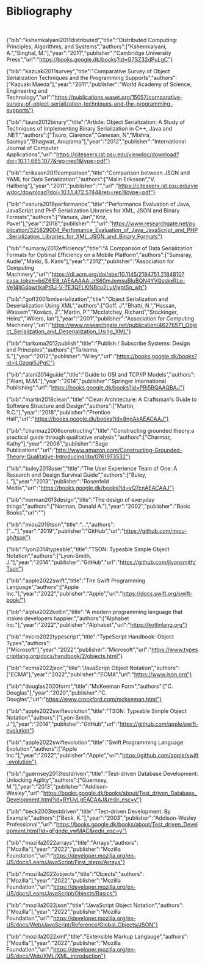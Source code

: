 # Bibliography

<br>

{"bib":"kshemkalyani2011distributed","title":"Distributed Computing: Principles, Algorithms, and Systems","authors":["Kshemkalyani, A.","Singhal, M."],"year":"2011","publisher":"Cambridge University Press","url":"https://books.google.dk/books?id=G7SZ32dPuLgC"}

{"bib":"kazuaki2011survey","title":"Comparative Survey of Object Serialization Techniques and the Programming Supports","authors":["Kazuaki Maeda"],"year":"2011","publisher":"World Academy of Science, Engineering and Technology","url":"https://publications.waset.org/15057/comparative-survey-of-object-serialization-techniques-and-the-programming-supports"}

{"bib":"tauro2012binary","title":"Article: Object Serialization: A Study of Techniques of Implementing Binary Serialization in C++, Java and .NET","authors":["Tauro, Clarence","Ganesan, N","Mishra, Saumya","Bhagwat, Anupama"],"year":"2012","publisher":"International Journal of Computer Applications","url":"https://citeseerx.ist.psu.edu/viewdoc/download?doi=10.1.1.685.1077&rep=rep1&type=pdf"}

{"bib":"eriksson2011comparison","title":"Comparison between JSON and YAML for Data Serialization","authors":["Malin Eriksson","V. Hallberg"],"year":"2011","publisher":"","url":"https://citeseerx.ist.psu.edu/viewdoc/download?doi=10.1.1.472.5744&rep=rep1&type=pdf"}

{"bib":"vanura2018performance","title":"Performance Evaluation of Java, JavaScript and PHP Serialization Libraries for XML, JSON and Binary Formats","authors":["Vanura, Jan","Kriz, Pavel"],"year":"2018","publisher":"","url":"https://www.researchgate.net/publication/325829004_Perfomance_Evaluation_of_Java_JavaScript_and_PHP_Serialization_Libraries_for_XML_JSON_and_Binary_Formats"}

{"bib":"sumaray2012efficiency","title":"A Comparison of Data Serialization Formats for Optimal Efficiency on a Mobile Platform","authors":["Sumaray, Audie","Makki, S. Kami"],"year":"2012","publisher":"Association for Computing Machinery","url":"https://dl.acm.org/doi/abs/10.1145/2184751.2184810?casa_token=bdZ6IE8_tAEAAAAA:JrS60mJemsuBluBQN4YVQsskxRLo-Ve14ljG4bwtIkaPtBJ-V-TE3QFLKlNBcu2LuVjxptSo_wh"}

{"bib":"goff2001xmlserialization","title":"Object Serialization and Deserialization Using XML","authors":["Goff, J","Bhatti, N.","Hassan, Wassem","Kovács, Z","Martin, P.","Mcclatchey, Richard","Stockinger, Heinz","Willers, Ian"],"year":"2001","publisher":"Association for Computing Machinery","url":"https://www.researchgate.net/publication/46276571_Object_Serialization_and_Deserialization_Using_XML"}

{"bib":"tarkoma2012publish","title":"Publish / Subscribe Systems: Design and Principles","authors":["Tarkoma, S."],"year":"2012","publisher":"Wiley","url":"https://books.google.dk/books?id=iLGzgqi5JPgC"}

{"bib":"alani2014guide","title":"Guide to OSI and TCP/IP Models","authors":["Alani, M.M."],"year":"2014","publisher":"Springer International Publishing","url":"https://books.google.dk/books?id=PRi5BQAAQBAJ"}

{"bib":"martin2018clean","title":"Clean Architecture: A Craftsman's Guide to Software Structure and Design","authors":["Martin, R.C."],"year":"2018","publisher":"Prentice Hall","url":"https://books.google.dk/books?id=8ngAkAEACAAJ"}

{"bib":"charmaz2006constructing","title":"Constructing grounded theory:a practical guide through qualitative analysis","authors":["Charmaz, Kathy"],"year":"2006","publisher":"Sage Publications","url":"http://www.amazon.com/Constructing-Grounded-Theory-Qualitative-Introducing/dp/0761973532"}

{"bib":"buley2013user","title":"The User Experience Team of One: A Research and Design Survival Guide","authors":["Buley, L."],"year":"2013","publisher":"Rosenfeld Media","url":"https://books.google.dk/books?id=vQ7cnAEACAAJ"}

{"bib":"norman2013design","title":"The design of everyday things","authors":["Norman, Donald A."],"year":"2002","publisher":"Basic Books","url":""}

{"bib":"miou2019tson","title":"...","authors":["..."],"year":"2019","publisher":"GitHub","url":"https://github.com/miou-gh/tson"}

{"bib":"lyon2014typeable","title":"TSON: Typeable Simple Object Notation","authors":["Lyon-Smith, J."],"year":"2014","publisher":"GitHub","url":"https://github.com/jlyonsmith/Tson"}

{"bib":"apple2022swift","title":"The Swift Programming Language","authors":["Apple Inc."],"year":"2022","publisher":"Apple","url":"https://docs.swift.org/swift-book/"}

{"bib":"alpha2022kotlin","title":"A modern programming language that makes developers happier.","authors":["Alphabet Inc."],"year":"2022","publisher":"Alphabet","url":"https://kotlinlang.org"}

{"bib":"micro2022typescript","title":"TypeScript Handbook: Object Types","authors":["Microsoft"],"year":"2022","publisher":"Microsoft","url":"https://www.typescriptlang.org/docs/handbook/2/objects.html"}

{"bib":"ecma2022json","title":"JavaScript Object Notation","authors":["ECMA"],"year":"2022","publisher":"ECMA","url":"https://www.json.org"}

{"bib":"douglas2020form","title":"McKeeman Form","authors":["C. Douglas"],"year":"2020","publisher":"C. Douglas","url":"https://www.crockford.com/mckeeman.html"}

{"bib":"apple2022swiftevolution","title":"TSON: Typeable Simple Object Notation","authors":["Lyon-Smith, J."],"year":"2014","publisher":"GitHub","url":"https://github.com/apple/swift-evolution"}

{"bib":"apple2022swiftevolution","title":"Swift Programming Language Evolution","authors":["Apple Inc."],"year":"2022","publisher":"Apple","url":"https://github.com/apple/swift-evolution"}

{"bib":"guernsey2013testdriven","title":"Test-driven Database Development: Unlocking Agility","authors":["Guernsey, M."],"year":"2013","publisher":"Addison-Wesley","url":"https://books.google.dk/books/about/Test_driven_Database_Development.html?id=RYUvLgEACAAJ&redir_esc=y"}

{"bib":"beck2003testdriven","title":"Test-driven Development: By Example","authors":["Beck, K."],"year":"2003","publisher":"Addison-Wesley Professional","url":"https://books.google.dk/books/about/Test_driven_Development.html?id=gFgnde_vwMAC&redir_esc=y"}

{"bib":"mozilla2022arrays","title":"Arrays","authors":["Mozilla"],"year":"2022","publisher":"Mozilla Foundation","url":"https://developer.mozilla.org/en-US/docs/Learn/JavaScript/First_steps/Arrays"}

{"bib":"mozilla2022objects","title":"Objects","authors":["Mozilla"],"year":"2022","publisher":"Mozilla Foundation","url":"https://developer.mozilla.org/en-US/docs/Learn/JavaScript/Objects/Basics"}

{"bib":"mozilla2022json","title":"JavaScript Object Notation","authors":["Mozilla"],"year":"2022","publisher":"Mozilla Foundation","url":"https://developer.mozilla.org/en-US/docs/Web/JavaScript/Reference/Global_Objects/JSON"}

{"bib":"mozilla2022xml","title":"Extensible Markup Langauge","authors":["Mozilla"],"year":"2022","publisher":"Mozilla Foundation","url":"https://developer.mozilla.org/en-US/docs/Web/XML/XML_introduction"}